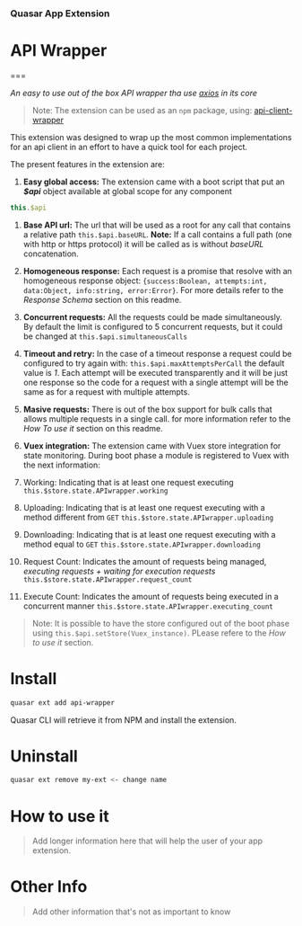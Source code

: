 ### Quasar App Extension  
# API Wrapper
===

_An easy to use out of the box API wrapper tha use [axios](https://github.com/axios/axios)  in its core_

> Note: The extension can be used as an `npm` package, using: [api-client-wrapper](https://www.npmjs.com/package/api-client-wrapper)

This extension was designed to wrap up the most common implementations for an api client in an effort to have a quick tool for each project.

The present features in the extension are:
1. **Easy global access:** The extension came with a boot script that put an _**$api**_ object available at global scope for any component
```javascript
this.$api
```
1. **Base API url:** The url that will be used as a root for any call that contains a relative path `this.$api.baseURL`. **Note:** If a call contains a full path (one with http or https protocol) it will be called as is without _baseURL_ concatenation.

1. **Homogeneous response:** Each request is a promise that resolve with an homogeneous response object: `{success:Boolean, attempts:int, data:Object, info:string, error:Error}`. For more details refer to the _Response Schema_ section on this readme.

1. **Concurrent requests:** All the requests could be made simultaneously. By default the limit is configured to 5 concurrent requests, but it could be changed at `this.$api.simultaneousCalls`

1. **Timeout and retry:** In the case of a timeout response a request could be configured to try again with: `this.$api.maxAttemptsPerCall` the default value is _1_. Each attempt will be executed transparently and it will be just one response so the code for a request with a single attempt will be the same as for a request with multiple attempts.

1. **Masive requests:** There is out of the box support for bulk calls that allows multiple requests in a single call. for more information refer to the _How To use it_ section on this readme.

1. **Vuex integration:** The extension came with Vuex store integration for state monitoring. During boot phase a module is registered to Vuex with the next information:
  1. Working: Indicating that is at least one request executing `this.$store.state.APIwrapper.working`
  1. Uploading: Indicating that is at least one request executing with a method different from `GET` `this.$store.state.APIwrapper.uploading`
  1. Downloading: Indicating that is at least one request executing with a method equal to `GET` `this.$store.state.APIwrapper.downloading`
  1. Request Count: Indicates the amount of requests being managed, _executing requests + waiting for execution requests_ `this.$store.state.APIwrapper.request_count`
  1. Execute Count: Indicates the amount of requests being executed in a concurrent manner `this.$store.state.APIwrapper.executing_count`
> Note: It is possible to have the store configured out of the boot phase using `this.$api.setStore(Vuex_instance)`. PLease refere to the _How to use it_ section.


# Install
```bash
quasar ext add api-wrapper
```
Quasar CLI will retrieve it from NPM and install the extension.

# Uninstall
```bash
quasar ext remove my-ext <- change name
```

# How to use it
> Add longer information here that will help the user of your app extension.

# Other Info
> Add other information that's not as important to know

